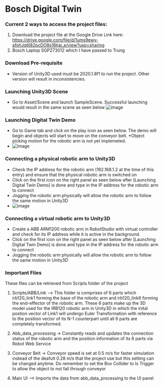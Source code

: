 # Bosch Digital Twin

### Current 2 ways to access the project files:
1. Download the project file at the Google Drive Link here: https://drive.google.com/file/d/1ums9ewy-afohJq6I82pcDO8s16tjaj_e/view?usp=sharing
2. Bosch Laptop SGPZ73012 which I have passed to Trung 

### Download Pre-requisite
- Version of Unity3D used must be 2020.1.8f1 to run the project. Other version will result in inconsistencies.

### Launching Unity3D Scene
- Go to Asset/Scene and launch SampleScene. Successful launching would result in the same scene as seen below
![image](https://user-images.githubusercontent.com/38741564/199883763-6d37a470-3a0e-4577-bca0-73a3fd9614aa.png)

### Launching Digital Twin Demo
- Go to Game tab and click on the play icon as seen below. The demo will begin and objects will start to move on the conveyor belt. *Object picking motion for the robotic arm is not yet implemeted.
- ![image](https://user-images.githubusercontent.com/38741564/199903424-f0544b28-ba99-4bcb-9f92-47709fe81c2f.png)

### Connecting a physical robotic arm to Unity3D
- Check the IP address for the robotic arm (192.168.1.2 at the time of this entry) and ensure that the physical robotic arm is switched on
- Click on the first icon on the right panel as seen below after [Launching Digital Twin Demo] is done and type in the IP address for the robotic arm to connect
- Jogging the robotic arm physically will allow the robotic arm to follow the same motion in Unity3D
- ![image](https://user-images.githubusercontent.com/38741564/199921674-417d6f60-da25-4d76-b832-29ebfcf1f162.png)

### Connecting a virtual robotic arm to Unity3D
- Create a ABB ARM1200 robotic arm in RobotStudio with virtual controller and check for its IP address while it is active in the background.
- Click on the first icon on the right panel as seen below after [Launching Digital Twin Demo] is done and type in the IP address for the robotic arm to connect
- Jogging the robotic arm physically will allow the robotic arm to follow the same motion in Unity3D


### Important Files
These files can be retrieved from Scripts folder of the project
1. Scripts/ABB/Link --> This folder is comprises of 6 parts which irb120_link1 forming the base of the robotic arm and irb120_link6 forming the end-effector of the robotic arm. These 6 parts make up the 3D model used for the IRB120 robotic arm in Unity3D in which the inital postion vector of Link1 will undergo Euler Transformation with reference to the position vector of its N-1 counterpart until all 6 parts are completely transformed.

3. Abb_data_processing -> Constantly reads and updates the connection status of the robotic arm and the position information of its 6 parts via Robot Web Service

2. Conveyor Belt -> Conveyor speed is set at 0.5 m/s for faster simulation instead of the deafult 0.28 m/s that the project use but this setting can be changed anytime. Do remember to set the Box Collider to Is Trigger to allow the object to not fall through conveyor 

3. Main UI --> Imports the data from abb_data_processing to the UI panel
